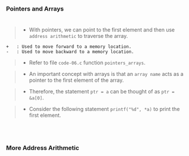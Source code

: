 ### Pointers and Arrays
#

> - With pointers, we can point to the first element and then use
    `address arithmetic` to traverse the array.

```plaintext
+   : Used to move forward to a memory location.
-   : Used to move backward to a memory location.
```

> - Refer to file `code-06.c` function `pointers_arrays`.

> - An important concept with arrays is that an `array name` acts as
    a pointer to the first element of the array.

> - Therefore, the statement `ptr = a` can be thought of as `ptr = &a[0]`.

> - Consider the following statement `printf("%d", *a)` to print the first
    element.

<br />
<br />



### More Address Arithmetic
#

